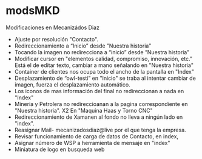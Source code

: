 # modsMKD
Modificaciones en Mecanizádos Diaz

- Ajuste por resolución "Contacto".
- Redireccionamiento a “Inicio” desde ”Nuestra historia”
- Tocando la imagen no redirecciona a “inicio” desde ”Nuestra historia”
- Modificar cursor en "elementos calidad, compromiso, innovación, etc." Está el de editar texto, cambiar a mano señalando en "Nuestra historia"
- Container de clientes nos ocupa todo el ancho de la pantalla en "Index"
- Desplazamiento de “owl-testi” en "Inicio" se traba al intentar cambiar de imagen, fuerza el desplazamiento automático.
- Los iconos de mas información del final no redireccionan a nada en "Index"
- Mineria y Petrolera no redireccioanan a la pagina correspondiente en "Nuestra historia". X2 En "Maquina Haas y Torno CNC"
- Redireccionamiento de Xamanen al fondo no lleva a ningún lado en "index".
- Reasignar Mail- mecanizadosdiaz@live por el que tenga la empresa.
- Revisar funcionamiento de carga de datos de Contacto, en index, 
- Asignar número de WSP a herramienta de mensaje en "index"
- Miniatura de logo en busqueda web
